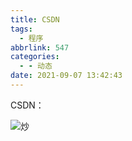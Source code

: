```yaml
---
title: CSDN
tags:
  - 程序
abbrlink: 547
categories:
  - - 动态
date: 2021-09-07 13:42:43
---
```


CSDN：

![炒](https://z3.ax1x.com/2021/09/07/hIrN79.jpg)
